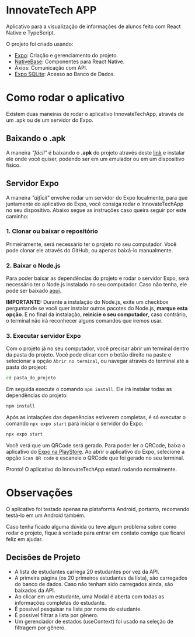 # InnovateTech APP

Aplicativo para a visualização de informações de alunos feito com React Native e TypeScript.

O projeto foi criado usando:
- [Expo](https://expo.dev/): Criação e gerenciamento do projeto.
- [NativeBase](https://nativebase.io/): Componentes para React Native.
- Axios: Comunicação com API.
- [Expo SQLite](https://docs.expo.dev/versions/latest/sdk/sqlite/): Acesso ao Banco de Dados.

# Como rodar o aplicativo

Existem duas maneiras de rodar o aplicativo InnovateTechApp, através de um .apk ou de um servidor do Expo. 


## Baixando o .apk
A maneira *"fácil"* é baixando o **.apk** do projeto através deste [link](https://expo.dev/accounts/guiccastro/projects/InnovateTechApp/builds/8147f27c-5024-480b-b2fa-c193b7ad24ea) e instalar ele onde você quiser, podendo ser em um emulador ou em um dispositivo físico.

## Servidor Expo

A maneira *"difícil"* envolve rodar um servidor do Expo localmente, para que juntamente do aplicativo do Expo, você consiga rodar o InnovateTechApp no seu dispositivo. Abaixo segue as instruções caso queira seguir por este caminho:

### 1. Clonar ou baixar o repositório
Primeiramente, será necessário ter o projeto no seu computador. Você pode clonar ele através do GitHub, ou apenas baixá-lo manualmente.

### 2. Baixar o Node.js
Para poder baixar as dependências do projeto e rodar o servidor Expo, será necessário ter o Node.js instalado no seu computador. Caso não tenha, ele pode ser baixado [aqui](https://nodejs.org/en). 

**IMPORTANTE:** Durante a instalação do Node.js, exite um checkbox perguntande se você quer instalar outros pacotes do Node.js, **marque esta opção**. E no final da instalação, **reinicie o seu computador**, caso contrário, o terminal não irá reconhecer alguns comandos que iremos usar.

### 3. Executar servidor Expo
Com o projeto já no seu computador, você precisar abrir um terminal dentro da pasta do projeto. Você pode clicar com o botão direito na paste e selecionar a opção `Abrir no terminal`, ou navegar através do terminal até a pasta do projeot:

```bash
cd pasta_do_projeto
```

Em seguida execute o comando `npm install`. Ele irá instalar todas as dependências do projeto:

```bash
npm install
```

Após as intalações das depenências estiverem completas, é só executar o comando `npx expo start` para iniciar o servidor do Expo:

```bash
npx expo start
```

Você verá que um QRCode será gerado. Para poder ler o QRCode, baixa o aplicativo do [Expo na PlayStore](https://play.google.com/store/apps/details?id=host.exp.exponent&pcampaignid=web_share). Ao abrir o aplicativo do Expo, selecione a opção `Scan QR code` e escaneie o QRCode que foi gerado no seu terminal. 

Pronto! O aplicativo do InnovateTechApp estará rodando normalmente.

# Observações

O aplicativo foi testado apenas na plataforma Android, portanto, recomendo testá-lo em um Android também.

Caso tenha ficado alguma dúvida ou teve algum problema sobre como rodar o projeto, fique à vontade para entrar em contato comigo que ficarei feliz em ajudar.

## Decisões de Projeto
- A lista de estudantes carrega 20 estudantes por vez da API.
- A primeira página (os 20 primeiros estudantes da lista), são carregados do banco de dados. Caso não tenham sido carregados ainda, são baixados da API.
- Ao clicar em um estudante, uma Modal é aberta com todas as informações completas do estudante.
- É possível pesquisar na lista por nome do estudante.
- É possível filtrar a lista por gênero.
- Um gerenciador de estados (useContext) foi usado na seleção de filtragem por gênero.